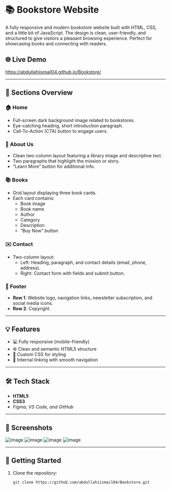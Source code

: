 # 📚 Bookstore Website

A fully responsive and modern bookstore website built with HTML, CSS, and a little bit of JavaScript. The design is clean, user-friendly, and structured to give visitors a pleasant browsing experience. Perfect for showcasing books and connecting with readers.

## 🌐 Live Demo
https://abdullahiismail04.github.io/Bookstore/

---

## 📁 Sections Overview

### 🏠 Home
- Full-screen dark background image related to bookstores.
- Eye-catching heading, short introduction paragraph.
- Call-To-Action (CTA) button to engage users.

### 📖 About Us
- Clean two-column layout featuring a library image and descriptive text.
- Two paragraphs that highlight the mission or story.
- “Learn More” button for additional info.

### 📚 Books
- Grid layout displaying three book cards.
- Each card contains:
  - Book image
  - Book name
  - Author
  - Category
  - Description
  - “Buy Now” button

### ✉️ Contact
- Two-column layout:
  - Left: Heading, paragraph, and contact details (email, phone, address).
  - Right: Contact form with fields and submit button.

### 🔻 Footer
- **Row 1**: Website logo, navigation links, newsletter subscription, and social media icons.
- **Row 2**: Copyright.

---

## 💡 Features
- 💻 Fully responsive (mobile-friendly)
- ⚙️ Clean and semantic HTML5 structure
- 🎨 Custom CSS for styling
- 🔗 Internal linking with smooth navigation

---

## 🛠️ Tech Stack

- **HTML5**
- **CSS3**
- *Figma, VS Code, and GitHub*

---

## 📸 Screenshots
![image](https://github.com/user-attachments/assets/139cf4ac-2904-4080-bc3e-e7b73cc6518c)
![image](https://github.com/user-attachments/assets/b1c9a6d6-7c69-4354-bb6b-fda0544f668f)
![image](https://github.com/user-attachments/assets/208899b0-492a-4ff8-92a0-1a0982af2717)
![image](https://github.com/user-attachments/assets/0e8bb812-6425-477e-b8f9-798988d0efc9)


---

## 🚀 Getting Started

1. Clone the repository:
   ```bash
   git clone https://github.com/abdullahiismail04/Bookstore.git
